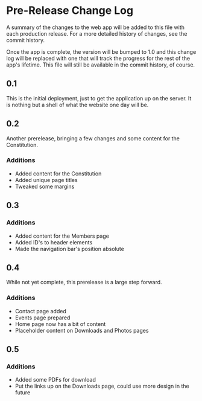 # Pre-Release Change Log

A summary of the changes to the web app will be added to this file with each
production release. For a more detailed history of changes, see the commit
history.

Once the app is complete, the version will be bumped to 1.0 and this change log
will be replaced with one that will track the progress for the rest of the
app's lifetime. This file will still be available in the commit history, of
course.

## 0.1

This is the initial deployment, just to get the application up on the server.
It is nothing but a shell of what the website one day will be.

## 0.2

Another prerelease, bringing a few changes and some content for the
Constitution.

### Additions

 * Added content for the Constitution
 * Added unique page titles
 * Tweaked some margins

## 0.3

### Additions

 * Added content for the Members page
 * Added ID's to header elements
 * Made the navigation bar's position absolute

## 0.4

While not yet complete, this prerelease is a large step forward.

### Additions

 * Contact page added
 * Events page prepared
 * Home page now has a bit of content
 * Placeholder content on Downloads and Photos pages

## 0.5

### Additions

 * Added some PDFs for download
 * Put the links up on the Downloads page, could use more design in the future
